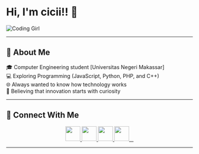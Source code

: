 #  Hi, I'm cicii!! 👋
![Coding Girl](https://i.gifer.com/Oxh7.gif)

---

## 🌸 About Me
🎓 Computer Engineering student [Universitas Negeri Makassar] <br>
💻 Exploring Programming (JavaScript, Python, PHP, and C++) <br>
🌐 Always wanted to know how technology works <br>
🚀 Believing that innovation starts with curiosity <br>

---
## 💌 Connect With Me
<p align="center">
  <a href="https://www.linkedin.com/in/susi-tekom-e-716268384/">
    <img src="https://skillicons.dev/icons?i=linkedin" height="40"/>
  </a>
  <a href="https://www.instagram.com/susiiayy?igsh=M3ZxeDY2cjlucnd0&utm_source=qr">
    <img src="https://skillicons.dev/icons?i=instagram" height="40"/>
  </a>
  <a href="https://github.com/cicicantipp">
    <img src="https://skillicons.dev/icons?i=github" height="40"/>
  </a>
  <a href="https://www.tiktok.com/@iniciciwww?_t=ZS-8zpjRvI1EEy&_r=1">
    <img src="https://cdn.jsdelivr.net/gh/simple-icons/simple-icons/icons/tiktok.svg" height="40" width="40"/>
  </a>
</p>

---
